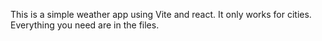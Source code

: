 This is a simple weather app using Vite and react. It only works for cities. 
Everything you need are in the files. 
